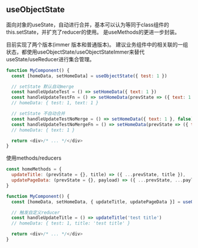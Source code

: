 ## useObjectState

面向对象的useState，自动进行合并，基本可以认为等同于class组件的this.setState，并扩充了reducer的使用。
是useMethods的更进一步封装。

目前实现了两个版本(immer 版本和普通版本)。
建议业务组件中的相关联的一组状态，都使用useObjectState/useObjectStateImmer来替代useState/useReducer进行集合管理。

```javascript
function MyComponent() {
  const [homeData, setHomeData] = useObjectState({ test: 1 })

  // setState 默认自动merge
  const handleUpdateTest = () => setHomeData({ text: 1 })
  const handleUpdateTestFn = () => setHomeData(prevState => ({ text: 1 }))
  // homeData: { test: 1, text: 1 }

  // setState 不自动合并
  const handleUpdateTestNoMerge = () => setHomeData({ text: 1 }, false)
  const handleUpdateTestNoMergeFn = () => setHomeData(prevState => ({ text: 1 }), false)
  // homeData: { text: 1 }

  return <div>/* ... */</div>
}
```

使用methods/reducers
```javascript
const homeMethods = {
  updateTitle: (prevState = {}, title) => ({ ...prevState, title }),
  updatePageData: (prevState = {}, payload) => ({ ...prevState, ...payload })
}

function MyComponent() {
  const [homeData, setHomeData, { updateTitle, updatePageData }] = useObjectState({ test: 1 }, homeMethods)

  // 触发自定义reducer
  const handleUpdateTitle = () => updateTitle('test title')
  // homeData: { test: 1, title: 'test title' }

  return <div>/* ... */</div>
}
```

